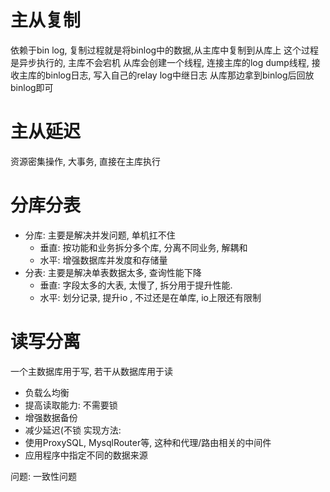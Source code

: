 # 主从复制
依赖于bin log, 复制过程就是将binlog中的数据,从主库中复制到从库上
这个过程是异步执行的, 主库不会宕机
从库会创建一个线程, 连接主库的log dump线程, 接收主库的binlog日志, 写入自己的relay log中继日志
从库那边拿到binlog后回放binlog即可

# 主从延迟
资源密集操作, 大事务, 直接在主库执行
# 分库分表
- 分库: 主要是解决并发问题, 单机扛不住
	- 垂直: 按功能和业务拆分多个库, 分离不同业务, 解耦和
	- 水平: 增强数据库并发度和存储量
- 分表: 主要是解决单表数据太多, 查询性能下降
	- 垂直: 字段太多的大表, 太慢了, 拆分用于提升性能.
	- 水平: 划分记录, 提升io , 不过还是在单库, io上限还有限制

# 读写分离
一个主数据库用于写, 若干从数据库用于读
- 负载么均衡
- 提高读取能力: 不需要锁
- 增强数据备份
- 减少延迟(不锁
实现方法:
- 使用ProxySQL, MysqlRouter等, 这种和代理/路由相关的中间件
- 应用程序中指定不同的数据来源

问题: 一致性问题